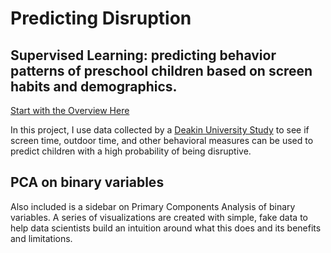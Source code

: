 # Predicting Disruption
## Supervised Learning: predicting behavior patterns of preschool children based on screen habits and demographics. 

[Start with the Overview Here](https://github.com/conditg/predicting-disruption/blob/master/DisruptPDF.pdf)

In this project, I use data collected by a [Deakin University Study](https://journals.plos.org/plosone/article?id=10.1371/journal.pone.0193700) to see if screen time, outdoor time, and other behavioral measures can be used to predict children with a high probability of being disruptive. 

## PCA on binary variables

Also included is a sidebar on Primary Components Analysis of binary variables. A series of visualizations are created with simple, fake data to help data scientists build an intuition around what this does and its benefits and limitations.

